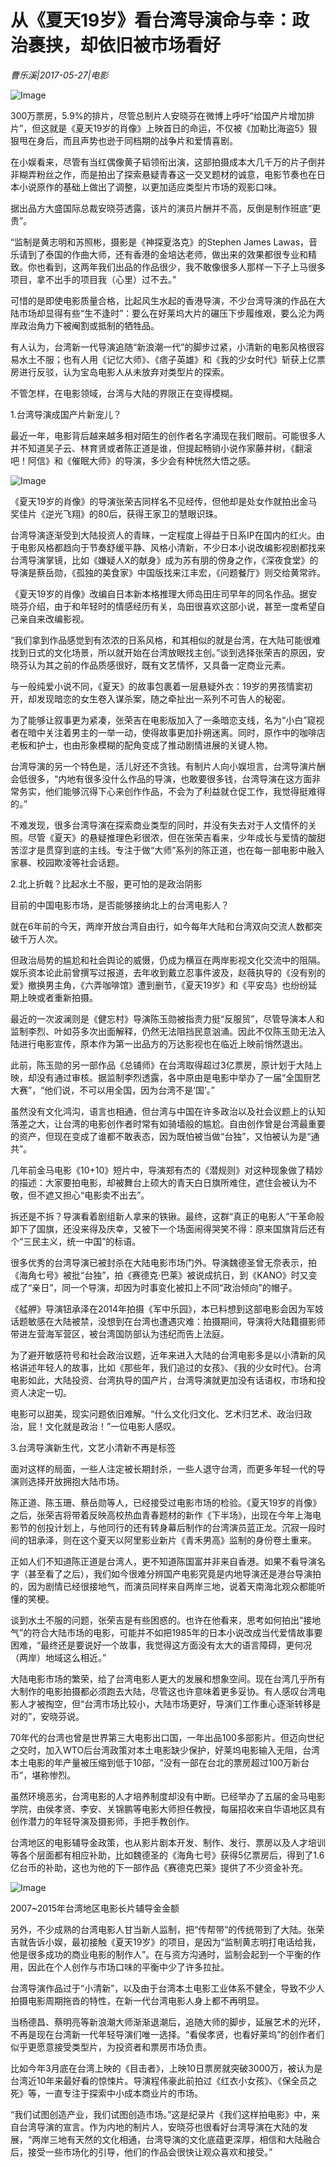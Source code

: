 # 从《夏天19岁》看台湾导演命与幸：政治裹挟，却依旧被市场看好

*曹乐溪|2017-05-27|电影*

![Image](http://static.ylzbl.com/uploads/ueditor/php/upload/image/20170611/1497152575737983.jpeg)

300万票房，5.9%的排片，尽管总制片人安晓芬在微博上呼吁“给国产片增加排片”，但这就是《夏天19岁的肖像》上映首日的命运，不仅被《加勒比海盗5》狠狠甩在身后，而且声势也逊于同档期的战争片和爱情喜剧。

在小娱看来，尽管有当红偶像黄子韬领衔出演，这部拍摄成本大几千万的片子倒并非糊弄粉丝之作，而是拍出了探索悬疑青春这一交叉题材的诚意，电影节奏也在日本小说原作的基础上做出了调整，以更加适应类型片市场的观影口味。

据出品方大盛国际总裁安晓芬透露，该片的演员片酬并不高，反倒是制作班底“更贵”。

“监制是黄志明和苏照彬，摄影是《神探夏洛克》的Stephen James Lawas，音乐请到了泰国的作曲大师，还有香港的金培达老师，做出来的效果都很专业和精致。你也看到，这两年我们出品的作品很少，我不敢像很多人那样一下子上马很多项目，拿不出手的项目我（心里）过不去。”

可惜的是即使电影质量合格，比起风生水起的香港导演，不少台湾导演的作品在大陆市场却显得有些“生不逢时”：要么在好莱坞大片的碾压下步履维艰，要么沦为两岸政治角力下被阉割或抵制的牺牲品。

有人认为，台湾新一代导演追随“新浪潮一代”的脚步过紧，小清新的电影风格很容易水土不服；也有人用《记忆大师》、《痞子英雄》和《我的少女时代》斩获上亿票房进行反驳，认为宝岛电影人从未放弃对类型片的探索。

不管怎样，在电影领域，台湾与大陆的界限正在变得模糊。

1.台湾导演成国产片新宠儿？

最近一年，电影背后越来越多相对陌生的创作者名字涌现在我们眼前。可能很多人并不知道吴子云、林育贤或者陈正道是谁，但提起畅销小说作家藤井树，《翻滚吧！阿信》和《催眠大师》的导演，多少会有种恍然大悟之感。

![Image](http://p3.pstatp.com/large/22d50003b52929c6e7f2)

《夏天19岁的肖像》的导演张荣吉同样名不见经传，但他却是处女作就拍出金马奖佳片《逆光飞翔》的80后，获得王家卫的慧眼识珠。

台湾导演逐渐受到大陆投资人的青睐，一定程度上得益于日系IP在国内的红火。由于电影风格都趋向于节奏舒缓平静、风格小清新，不少日本小说改编影视剧都找来台湾导演掌镜，比如《嫌疑人X的献身》成为苏有朋的傍身之作，《深夜食堂》的导演是蔡岳勋，《孤独的美食家》中国版找来江丰宏，《问题餐厅》则交给黄常祚。

《夏天19岁的肖像》改编自日本新本格推理大师岛田庄司早年的同名作品。据安晓芬介绍，由于和年轻时的情感经历有关，岛田很喜欢这部小说，甚至一度希望自己亲自来改编影视。

“我们拿到作品感觉到有浓浓的日系风格，和其相似的就是台湾，在大陆可能很难找到日式的文化场景，所以就开始在台湾放眼找主创。”谈到选择张荣吉的原因，安晓芬认为其之前的作品质感很好，既有文艺情怀，又具备一定商业元素。

与一般纯爱小说不同，《夏天》的故事包裹着一层悬疑外衣：19岁的男孩情窦初开，却发现暗恋的女生卷入谋杀案，随之牵扯出一系列不可告人的秘密。

为了能够让叙事更为紧凑，张荣吉在电影版加入了一条暗恋支线，名为“小白”窥视者在暗中关注着男主的一举一动，使得故事更加扑朔迷离。同时，原作中的咖啡店老板和护士，也由形象模糊的配角变成了推动剧情进展的关键人物。

台湾导演的另一个特色是，活儿好还不贪钱。有制片人向小娱坦言，台湾导演片酬会低很多，“内地有很多没什么作品的导演，也敢要很多钱，台湾导演在这方面非常务实，他们能够沉得下心来创作作品，不会为了利益就仓促工作，我觉得挺难得的。”

不难发现，很多台湾导演在探索商业类型的同时，并没有失去对于人文情怀的关照。尽管《夏天》的悬疑推理色彩很浓，但在张荣吉看来，少年成长与爱情的酸甜苦涩才是贯穿到底的主线。专注于做“大师”系列的陈正道，也在每一部电影中融入家暴、校园欺凌等社会话题。

‌2.北上折戟？比起水土不服，更可怕的是政治阴影

目前的中国电影市场，是否能够接纳北上的台湾电影人？

就在6年前的今天，两岸开放台湾自由行，如今每年大陆和台湾双向交流人数都突破千万人次。

但政治局势的尴尬和社会舆论的威慑，仍成为横亘在两岸影视文化交流中的阻隔。娱乐资本论此前曾撰写过报道，去年收到戴立忍事件波及，赵薇执导的《没有别的爱》撤换男主角，《六弄咖啡馆》遭到删节，《夏天19岁》和《平安岛》也纷纷延期上映或者重新拍摄。

最近的一次波澜则是《健忘村》导演陈玉勋被指责力挺“反服贸”，尽管导演本人和监制李烈、叶如芬多次出面解释，仍然无法阻挡民意汹涌。因此不仅陈玉勋无法入陆进行电影宣传，原本作为第一出品方的万达影视也在临近上映前悄然退出。

此前，陈玉勋的另一部作品《总铺师》在台湾取得超过3亿票房，原计划于大陆上映，却没有通过审核。据监制李烈透露，各中原由是电影中举办了一届“全国厨艺大赛”，“他们说，不可以用全国，因为台湾不是‘国’。”

虽然没有文化鸿沟，语言也相通，但台湾与中国在许多政治以及社会议题上的认知落差之大，让台湾的电影创作者时常有如骑墙般的尴尬。自由创作曾是台湾最重要的资产，但现在变成了谁都不敢表态，因为既怕被当做“台独”，又怕被认为是“通共”。

几年前金马电影《10+10》短片中，导演郑有杰的《潜规则》对这种现象做了精妙的描述：大家要拍电影，却被舞台上硕大的青天白日旗所难住，遮住会被认为不敬，但不遮又担心“电影卖不出去”。

拆还是不拆？导演看着剧组新人拿来的铁锹。最终，这群“真正的电影人”干革命般卸下了国旗，还没来得及庆幸，又被下一个场面闹得哭笑不得：原来国旗背后还有个“三民主义，统一中国”的标语。

很多优秀的台湾导演已被封杀在大陆电影市场门外。导演魏德圣曾无奈表示，拍《海角七号》被批“台独”，拍《赛德克·巴莱》被说成抗日，到《KANO》时又变成了“亲日”，同一个导演，却因为时事变化被扣上不同“政治倾向”的帽子。

《艋舺》导演钮承泽在2014年拍摄《军中乐园》，本已料想到这部电影会因为军妓话题敏感在大陆被禁，没想到在台湾也遭遇灾难：拍摄期间，导演将大陆籍摄影师带进左营海军营区，被台湾国防部认为违纪而告上法庭。

为了避开敏感符号和社会政治议题，近年来进入大陆的台湾电影多是以小清新的风格讲述年轻人的故事，比如《那些年，我们追过的女孩》、《我的少女时代》。台湾电影如此，大陆投资、台湾执导的国产片，台湾导演就更加没有话语权，市场和投资人决定一切。

电影可以甜美，现实问题依旧难解。“什么文化归文化、艺术归艺术、政治归政治，屁！文化就是政治！”一位电影人感叹。

3.台湾导演新生代，文艺小清新不再是标签

面对这样的局面，一些人注定被长期封杀，一些人退守台湾，而更多年轻一代的导演则选择开放拥抱大陆市场。

陈正道、陈玉珊、蔡岳勋等人，已经接受过电影市场的检验。《夏天19岁的肖像》之后，张荣吉将带着反映高校热血青春题材的新作《下半场》，出现在今年上海电影节的创投计划上，与他同行的还有转身幕后制作的台湾演员蓝正龙。沉寂一段时间的钮承泽，则在这个夏天以阿里影业新片《青禾男高》监制的身份卷土重来。

正如人们不知道陈正道是台湾人，更不知道陈国富并非来自香港。如果不看导演名字（甚至看了之后），我们如今很难分辨国产电影究竟是内地导演还是港台导演拍的，因为剧情已经很接地气，而演员同样来自两岸三地，说着天南海北观众都能听懂的笑梗。

谈到水土不服的问题，张荣吉是有些困惑的。也许在他看来，思考如何拍出“接地气”的符合大陆市场的电影，可能并不如把1985年的日本小说改成当代爱情故事要困难，“最终还是要说好一个故事，我觉得这方面没有太大的语言障碍，更何况（两岸）地域这么相近。”

大陆电影市场的繁荣，给了台湾电影人更大的发展和想象空间。现在台湾几乎所有大制作的电影拍摄都必须跑去大陆，尽管这也许意味着更多妥协。有人感叹台湾电影人才被掏空，但“台湾市场比较小，大陆市场更好，导演们工作重心逐渐转移是对的”，安晓芬说。

70年代的台湾也曾是世界第三大电影出口国，一年出品100多部影片。但迈向世纪之交时，加入WTO后台湾政策对本土电影缺少保护，好莱坞电影输入无阻，台湾本土电影的年产量被压缩到低于10部，“没有一部在台北的票房超过100万新台币”，堪称惨烈。

虽然环境恶劣，台湾电影的人才培养制度却没有中断。已经举办了五届的金马电影学院，由侯孝贤、李安、关锦鹏等电影大师担任教授，每届招收来自华语地区具有创作潜力的年轻导演及摄影师，手把手教创作。

台湾地区的电影辅导金政策，也从影片剧本开发、制作、发行、票房以及人才培训等各个层面都有相应补助，比如魏德圣的《海角七号》获得5亿票房后，得到了1.6亿台币的补助，这也为他的下一部作品《赛德克巴莱》提供了不少资金补充。

![Image](http://p3.pstatp.com/large/22d00006022a8239aa5c)

2007~2015年台湾地区电影长片辅导金金额

另外，不少成熟的台湾电影人甘当新人监制，把“传帮带”的传统带到了大陆。张荣吉就告诉小娱，最初接触《夏天19岁》的项目，是因为“监制黄志明打电话给我，他是很多成功的商业电影的制作人”。在与资方沟通时，监制会起到一个平衡的作用，因此在个人创作与市场口味的平衡中少了许多拉扯。

台湾导演作品过于“小清新”，以及由于台湾本土电影工业体系不健全，导致不少人拍摄电影周期拖沓的特性，在新一代台湾电影人身上都不再明显。

当杨德昌、蔡明亮等新浪潮大师渐渐退潮后，追随大师的脚步，延展艺术的光环，不再是现在台湾新一代年轻导演们唯一选择。“看侯孝贤，也看好莱坞”的创作者们似乎更愿意接受类型片，为投资者和票房市场负责。

比如今年3月底在台湾上映的《目击者》，上映10日票房就突破3000万，被认为是台湾近10年来最好看的惊悚片。导演程伟豪此前拍过《红衣小女孩》、《保全员之死》等，一直专注于探索中小成本商业片的市场。

“我们试图创造产业，我们试图创造市场。”这是纪录片《我们这样拍电影》中，来自台湾导演的宣言。作为内地的制片人，安晓芬也很看好台湾导演在大陆的发展，“两岸三地有天然的文化相通，台湾导演的文化底蕴更深厚，相信和大陆融合后，接受一些市场化的引导，他们的作品会很快让观众喜欢和接受。”

